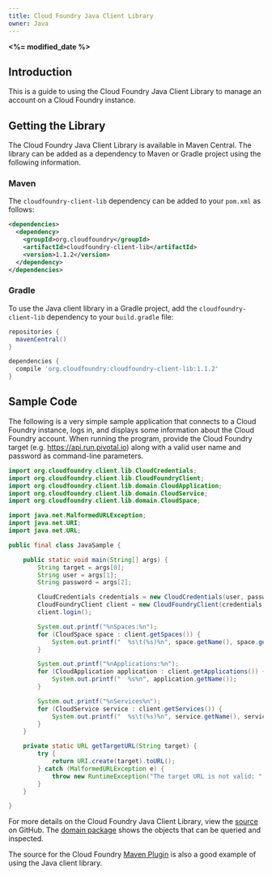 ```yaml
---
title: Cloud Foundry Java Client Library
owner: Java
---
```


<strong><%= modified_date %></strong>

## <a id='introduction'></a>Introduction ##
This is a guide to using the Cloud Foundry Java Client Library to manage an account on a Cloud Foundry instance.

## <a id='getting-the-library'></a>Getting the Library ##
The Cloud Foundry Java Client Library is available in Maven Central. The library can be added as a dependency to Maven or Gradle project using the following information.

### <a id='maven'></a>Maven ###
The `cloudfoundry-client-lib` dependency can be added to your `pom.xml` as follows:

```xml
<dependencies>
  <dependency>
    <groupId>org.cloudfoundry</groupId>
    <artifactId>cloudfoundry-client-lib</artifactId>
    <version>1.1.2</version>
  </dependency>
</dependencies>
```

### <a id='gradle'></a>Gradle ###
To use the Java client library in a Gradle project, add the `cloudfoundry-client-lib` dependency to your `build.gradle` file:

```groovy
repositories {
  mavenCentral()
}

dependencies {
  compile 'org.cloudfoundry:cloudfoundry-client-lib:1.1.2'
}
```

## <a id='sample-code'></a>Sample Code ##
The following is a very simple sample application that connects to a Cloud Foundry instance, logs in, and displays some information about the Cloud Foundry account. When running the program, provide the Cloud Foundry target (e.g. https://api.run.pivotal.io) along with a valid user name and password as command-line parameters.

```java
import org.cloudfoundry.client.lib.CloudCredentials;
import org.cloudfoundry.client.lib.CloudFoundryClient;
import org.cloudfoundry.client.lib.domain.CloudApplication;
import org.cloudfoundry.client.lib.domain.CloudService;
import org.cloudfoundry.client.lib.domain.CloudSpace;

import java.net.MalformedURLException;
import java.net.URI;
import java.net.URL;

public final class JavaSample {

    public static void main(String[] args) {
        String target = args[0];
        String user = args[1];
        String password = args[2];

        CloudCredentials credentials = new CloudCredentials(user, password);
        CloudFoundryClient client = new CloudFoundryClient(credentials, getTargetURL(target));
        client.login();

        System.out.printf("%nSpaces:%n");
        for (CloudSpace space : client.getSpaces()) {
            System.out.printf("  %s\t(%s)%n", space.getName(), space.getOrganization().getName());
        }

        System.out.printf("%nApplications:%n");
        for (CloudApplication application : client.getApplications()) {
            System.out.printf("  %s%n", application.getName());
        }

        System.out.printf("%nServices%n");
        for (CloudService service : client.getServices()) {
            System.out.printf("  %s\t(%s)%n", service.getName(), service.getLabel());
        }
    }

    private static URL getTargetURL(String target) {
        try {
            return URI.create(target).toURL();
        } catch (MalformedURLException e) {
            throw new RuntimeException("The target URL is not valid: " + e.getMessage());
        }
    }

}
```

For more details on the Cloud Foundry Java Client Library, view the [source][s] on GitHub. The [domain package][d] shows the objects that can be queried and inspected.

The source for the Cloud Foundry [Maven Plugin][m] is also a good example of using the Java client library.


[d]: https://github.com/cloudfoundry/cf-java-client/tree/1.x/cloudfoundry-client-lib/src/main/java/org/cloudfoundry/client/lib/domain
[m]: https://github.com/cloudfoundry/cf-java-client/tree/1.x/cloudfoundry-maven-plugin
[s]: https://github.com/cloudfoundry/cf-java-client/tree/1.x/cloudfoundry-client-lib
